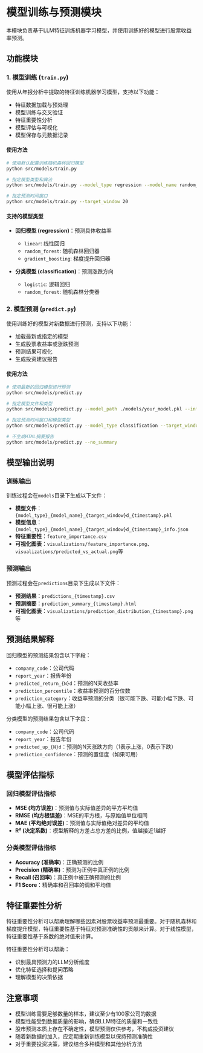 # 模型训练与预测模块

本模块负责基于LLM特征训练机器学习模型，并使用训练好的模型进行股票收益率预测。

## 功能模块

### 1. 模型训练 (`train.py`)

使用从年报分析中提取的特征训练机器学习模型，支持以下功能：

- 特征数据加载与预处理
- 模型训练与交叉验证
- 特征重要性分析
- 模型评估与可视化
- 模型保存与元数据记录

#### 使用方法

```bash
# 使用默认配置训练随机森林回归模型
python src/models/train.py

# 指定模型类型和算法
python src/models/train.py --model_type regression --model_name random_forest

# 指定预测时间窗口
python src/models/train.py --target_window 20
```

#### 支持的模型类型

- **回归模型 (regression)**：预测具体收益率
  - `linear`: 线性回归
  - `random_forest`: 随机森林回归器
  - `gradient_boosting`: 梯度提升回归器

- **分类模型 (classification)**：预测涨跌方向
  - `logistic`: 逻辑回归
  - `random_forest`: 随机森林分类器

### 2. 模型预测 (`predict.py`)

使用训练好的模型对新数据进行预测，支持以下功能：

- 加载最新或指定的模型
- 生成股票收益率或涨跌预测
- 预测结果可视化
- 生成投资建议报告

#### 使用方法

```bash
# 使用最新的回归模型进行预测
python src/models/predict.py

# 指定模型文件和类型
python src/models/predict.py --model_path ./models/your_model.pkl --info_path ./models/your_model_info.json

# 指定预测时间窗口和模型类型
python src/models/predict.py --model_type classification --target_window 60

# 不生成HTML摘要报告
python src/models/predict.py --no_summary
```

## 模型输出说明

### 训练输出

训练过程会在`models`目录下生成以下文件：

- **模型文件**：`{model_type}_{model_name}_{target_window}d_{timestamp}.pkl`
- **模型信息**：`{model_type}_{model_name}_{target_window}d_{timestamp}_info.json`
- **特征重要性**：`feature_importance.csv`
- **可视化图表**：`visualizations/feature_importance.png`、`visualizations/predicted_vs_actual.png`等

### 预测输出

预测过程会在`predictions`目录下生成以下文件：

- **预测结果**：`predictions_{timestamp}.csv`
- **预测摘要**：`prediction_summary_{timestamp}.html`
- **可视化图表**：`visualizations/prediction_distribution_{timestamp}.png`等

## 预测结果解释

回归模型的预测结果包含以下字段：

- `company_code`：公司代码
- `report_year`：报告年份
- `predicted_return_{N}d`：预测的N天收益率
- `prediction_percentile`：收益率预测的百分位数
- `prediction_category`：收益率预测的分类（很可能下跌、可能小幅下跌、可能小幅上涨、很可能上涨）

分类模型的预测结果包含以下字段：

- `company_code`：公司代码
- `report_year`：报告年份
- `predicted_up_{N}d`：预测的N天涨跌方向（1表示上涨，0表示下跌）
- `prediction_confidence`：预测的置信度（如果可用）

## 模型评估指标

### 回归模型评估指标

- **MSE (均方误差)**：预测值与实际值差异的平方平均值
- **RMSE (均方根误差)**：MSE的平方根，与原始值单位相同
- **MAE (平均绝对误差)**：预测值与实际值绝对差异的平均值
- **R² (决定系数)**：模型解释的方差占总方差的比例，值越接近1越好

### 分类模型评估指标

- **Accuracy (准确率)**：正确预测的比例
- **Precision (精确率)**：预测为正例中真正例的比例
- **Recall (召回率)**：真正例中被正确预测的比例
- **F1 Score**：精确率和召回率的调和平均值

## 特征重要性分析

特征重要性分析可以帮助理解哪些因素对股票收益率预测最重要。对于随机森林和梯度提升模型，特征重要性基于特征对预测准确性的贡献来计算。对于线性模型，特征重要性基于系数的绝对值来计算。

特征重要性分析可以帮助：

- 识别最具预测力的LLM分析维度
- 优化特征选择和提问策略
- 理解模型的决策依据

## 注意事项

- 模型训练需要足够数量的样本，建议至少有100家公司的数据
- 模型性能受到数据质量的影响，确保LLM特征的质量和一致性
- 股市预测本质上存在不确定性，模型预测仅供参考，不构成投资建议
- 随着新数据的加入，应定期重新训练模型以保持预测准确性
- 对于重要投资决策，建议结合多种模型和其他分析方法
